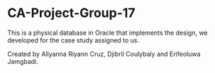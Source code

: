 # CA-Project-Group-17

This is a physical database in Oracle that implements the design, we developed for the case study assigned to us.

Created by Allyanna Riyann Cruz, Djibril Coulybaly and Erifeoluwa Jamgbadi.
